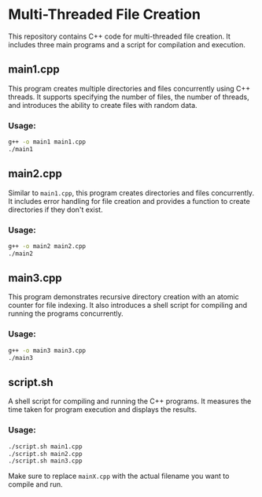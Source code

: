 <!DOCTYPE html>
<html lang="en">

<body>

<h1>Multi-Threaded File Creation</h1>

<p>This repository contains C++ code for multi-threaded file creation. It includes three main programs and a
  script for compilation and execution.</p>

<h2>main1.cpp</h2>

<p>This program creates multiple directories and files concurrently using C++ threads. It supports specifying
  the number of files, the number of threads, and introduces the ability to create files with random data.</p>

<h3>Usage:</h3>

```bash
g++ -o main1 main1.cpp
./main1
```

<h2>main2.cpp</h2>

<p>Similar to <code>main1.cpp</code>, this program creates directories and files concurrently. It includes
  error handling for file creation and provides a function to create directories if they don't exist.</p>

<h3>Usage:</h3>

```bash
g++ -o main2 main2.cpp
./main2
```

<h2>main3.cpp</h2>

<p>This program demonstrates recursive directory creation with an atomic counter for file indexing. It also
  introduces a shell script for compiling and running the programs concurrently.</p>

<h3>Usage:</h3>

```bash
g++ -o main3 main3.cpp
./main3
```

<h2>script.sh</h2>

<p>A shell script for compiling and running the C++ programs. It measures the time taken for program execution
  and displays the results.</p>

<h3>Usage:</h3>

```bash
./script.sh main1.cpp
./script.sh main2.cpp
./script.sh main3.cpp
```

<p>Make sure to replace <code>mainX.cpp</code> with the actual filename you want to compile and run.</p>

</body>

</html>
